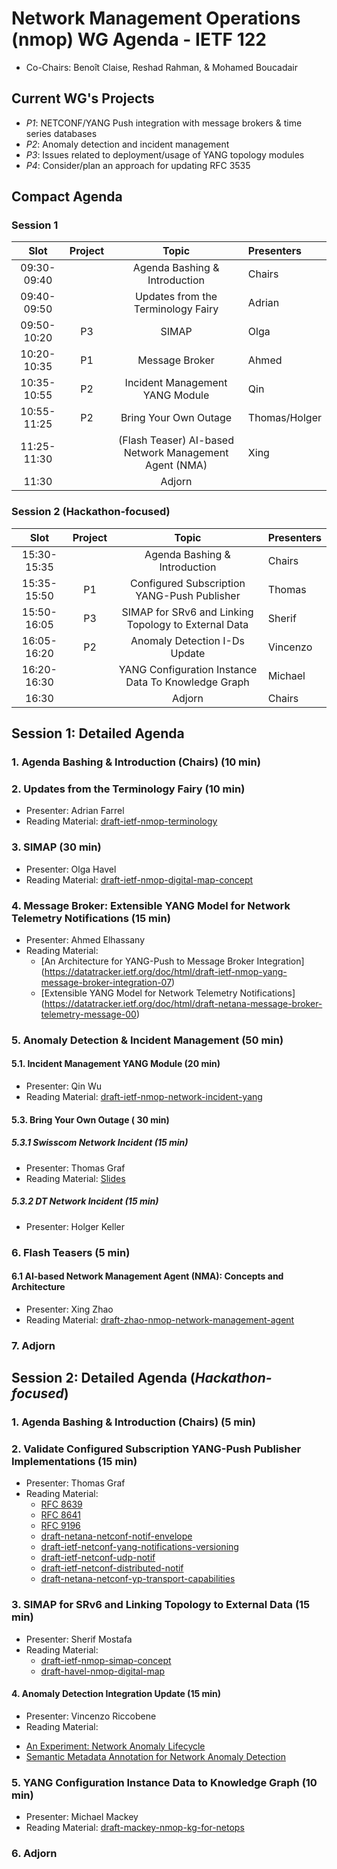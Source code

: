 # Network Management Operations (nmop) WG Agenda - IETF 122

* Co-Chairs: Benoît Claise, Reshad Rahman, & Mohamed Boucadair

## Current WG's Projects

* *P1*: NETCONF/YANG Push integration with message brokers & time series databases
* *P2*: Anomaly detection and incident management
* *P3*: Issues related to deployment/usage of YANG topology modules
* *P4*: Consider/plan an approach for updating RFC 3535


## Compact Agenda

### Session 1

| Slot        | Project |Topic                                                      | Presenters   |
|:-----------:|:-------:|:---------------------------------------------------------:|:-------------|
| 09:30-09:40 |         | Agenda Bashing & Introduction                             | Chairs       |
| 09:40-09:50 |         | Updates from the Terminology Fairy                        | Adrian       |
| 09:50-10:20 |    P3   | SIMAP                                                     | Olga         |
| 10:20-10:35 |    P1   | Message Broker                                            | Ahmed        |
| 10:35-10:55 |    P2   | Incident Management YANG Module                           | Qin          |
| 10:55-11:25 |    P2   | Bring Your Own Outage                                     | Thomas/Holger|
| 11:25-11:30 |         | (Flash Teaser) AI-based Network Management Agent (NMA)    | Xing         |
| 11:30       |         | Adjorn                                                    |              |

### Session 2  (Hackathon-focused)

| Slot       | Project |Topic                                                      | Presenters |
|:----------:|:-------:|:---------------------------------------------------------:|:-----------|
|15:30-15:35 |         | Agenda Bashing & Introduction                             | Chairs     |
|15:35-15:50 |   P1    | Configured Subscription YANG-Push Publisher               | Thomas     |
|15:50-16:05 |   P3    | SIMAP for SRv6 and Linking Topology to External Data      | Sherif     |
|16:05-16:20 |   P2    | Anomaly Detection I-Ds Update                             | Vincenzo   |
|16:20-16:30 |         | YANG Configuration Instance Data To Knowledge Graph       | Michael    |
|16:30       |         |Adjorn                                                     | Chairs     |

## Session 1: Detailed Agenda

### 1. Agenda Bashing & Introduction (Chairs) (10 min)

### 2. Updates from the Terminology Fairy (10 min)

 * Presenter: Adrian Farrel
 * Reading Material: [draft-ietf-nmop-terminology](https://datatracker.ietf.org/doc/draft-ietf-nmop-terminology/)

### 3. SIMAP (30 min)

 * Presenter: Olga Havel
 * Reading Material: [draft-ietf-nmop-digital-map-concept](https://datatracker.ietf.org/doc/draft-ietf-nmop-digital-map-concept/)
   
### 4. Message Broker: Extensible YANG Model for Network Telemetry Notifications (15 min)

 * Presenter: Ahmed Elhassany
 * Reading Material:
    + [An Architecture for YANG-Push to Message Broker Integration] (https://datatracker.ietf.org/doc/html/draft-ietf-nmop-yang-message-broker-integration-07)
    + [Extensible YANG Model for Network Telemetry Notifications] (https://datatracker.ietf.org/doc/html/draft-netana-message-broker-telemetry-message-00)

### 5. Anomaly Detection & Incident Management (50 min)

#### 5.1. Incident Management YANG Module (20 min)

 * Presenter: Qin Wu
 * Reading Material: [draft-ietf-nmop-network-incident-yang](https://datatracker.ietf.org/doc/draft-ietf-nmop-network-incident-yang/)

#### 5.3. Bring Your Own Outage ( 30 min)

##### 5.3.1 Swisscom Network Incident (15 min)

* Presenter: Thomas Graf
* Reading Material: [Slides](https://github.com/network-analytics/ietf-network-analytics-document-status/blob/main/122/NMOP/nmop-interim-swisscom-network-analytics-network-incident-postmortem.pdf)

##### 5.3.2 DT Network Incident (15 min)

* Presenter: Holger Keller

### 6. Flash Teasers (5 min)

#### 6.1 AI-based Network Management Agent (NMA): Concepts and Architecture

 * Presenter: Xing Zhao
 * Reading Material: [draft-zhao-nmop-network-management-agent](https://datatracker.ietf.org/doc/draft-zhao-nmop-network-management-agent/)

### 7. Adjorn

## Session 2: Detailed Agenda (*Hackathon-focused*)

### 1. Agenda Bashing & Introduction (Chairs) (5 min)

### 2. Validate Configured Subscription YANG-Push Publisher Implementations (15 min)

* Presenter: Thomas Graf
* Reading Material:
   + [RFC 8639](https://datatracker.ietf.org/doc/html/rfc8639)
   + [RFC 8641](https://datatracker.ietf.org/doc/html/rfc8641)
   + [RFC 9196](https://datatracker.ietf.org/doc/html/rfc9196)
   + [draft-netana-netconf-notif-envelope](https://datatracker.ietf.org/doc/html/draft-netana-netconf-notif-envelope)
   + [draft-ietf-netconf-yang-notifications-versioning](https://datatracker.ietf.org/doc/html/draft-ietf-netconf-yang-notifications-versioning)
   + [draft-ietf-netconf-udp-notif](https://datatracker.ietf.org/doc/html/draft-ietf-netconf-udp-notif)
   + [draft-ietf-netconf-distributed-notif](https://datatracker.ietf.org/doc/html/draft-ietf-netconf-distributed-notif)
   + [draft-netana-netconf-yp-transport-capabilities](https://datatracker.ietf.org/doc/html/draft-netana-netconf-yp-transport-capabilities)

### 3. SIMAP for SRv6 and Linking Topology to External Data (15 min)

* Presenter: Sherif Mostafa
* Reading Material:
   + [draft-ietf-nmop-simap-concept](https://datatracker.ietf.org/doc/draft-ietf-nmop-simap-concept/)
   + [draft-havel-nmop-digital-map](https://datatracker.ietf.org/doc/draft-havel-nmop-digital-map/)

#### 4. Anomaly Detection Integration Update   (15 min)

 * Presenter: Vincenzo Riccobene
 * Reading Material:
  + [An Experiment: Network Anomaly Lifecycle](https://datatracker.ietf.org/doc/draft-ietf-nmop-network-anomaly-lifecycle/)
  + [Semantic Metadata Annotation for Network Anomaly Detection](https://datatracker.ietf.org/doc/draft-ietf-nmop-network-anomaly-semantics/)

### 5. YANG Configuration Instance Data to Knowledge Graph (10 min)

* Presenter: Michael Mackey
* Reading Material: [draft-mackey-nmop-kg-for-netops](https://datatracker.ietf.org/doc/draft-mackey-nmop-kg-for-netops/)

### 6. Adjorn

